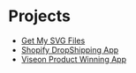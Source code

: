 # Projects

- [Get My SVG Files](https://github.com/rajrroyal/projects/blob/main/GetMySVGFiles.md)
- [Shopify DropShipping App](https://github.com/rajrroyal/projects/blob/main/ShopifyApp.md)
- [Viseon Product Winning App](https://github.com/rajrroyal/projects/blob/main/viseon.md)